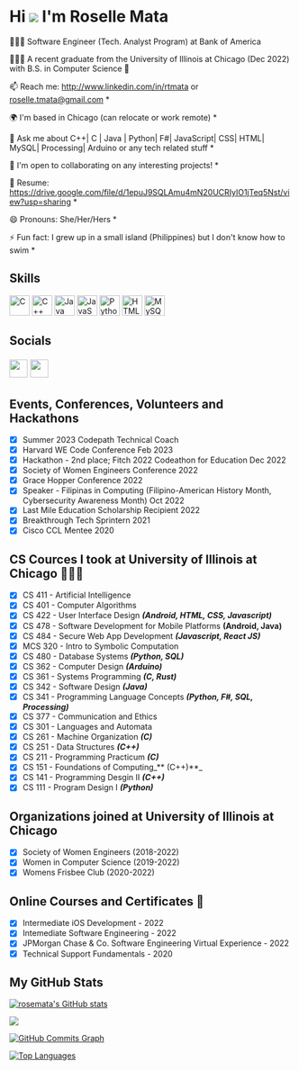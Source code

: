 # Hi ![](https://user-images.githubusercontent.com/18350557/176309783-0785949b-9127-417c-8b55-ab5a4333674e.gif) I'm Roselle Mata 
 
👩🏻‍💻 Software Engineer (Tech. Analyst Program) at Bank of America

👩🏻‍🎓 A recent graduate from the University of Illinois at Chicago (Dec 2022) with B.S. in Computer Science 🌱
 
📫 Reach me: http://www.linkedin.com/in/rtmata or roselle.tmata@gmail.com * 

🌍 I'm based in Chicago (can relocate or work remote) * 

💬 Ask me about C++| C | Java | Python| F#| JavaScript| CSS| HTML| MySQL| Processing| Arduino or any tech related stuff * 

🤝 I'm open to collaborating on any interesting projects! *

📝 Resume: https://drive.google.com/file/d/1epuJ9SQLAmu4mN20UCRIylO1jTeq5Nst/view?usp=sharing * 

😄 Pronouns: She/Her/Hers * 

⚡ Fun fact: I grew up in a small island (Philippines) but I don't know how to swim * 


## Skills


<p align="left"> <a href="https://docs.microsoft.com/en-us/cpp/?view=msvc-170" target="_blank" rel="noreferrer"><img src="https://raw.githubusercontent.com/danielcranney/readme-generator/main/public/icons/skills/c-colored.svg" width="36" height="36" alt="C" /></a> <a href="https://docs.microsoft.com/en-us/cpp/?view=msvc-170" target="_blank" rel="noreferrer"><img src="https://raw.githubusercontent.com/danielcranney/readme-generator/main/public/icons/skills/cplusplus-colored.svg" width="36" height="36" alt="C++" /></a> <a href="https://www.oracle.com/java/" target="_blank" rel="noreferrer"><img src="https://raw.githubusercontent.com/danielcranney/readme-generator/main/public/icons/skills/java-colored.svg" width="36" height="36" alt="Java" /></a> <a href="https://developer.mozilla.org/en-US/docs/Web/JavaScript" target="_blank" rel="noreferrer"><img src="https://raw.githubusercontent.com/danielcranney/readme-generator/main/public/icons/skills/javascript-colored.svg" width="36" height="36" alt="JavaScript" /></a> <a href="https://www.python.org/" target="_blank" rel="noreferrer"><img src="https://raw.githubusercontent.com/danielcranney/readme-generator/main/public/icons/skills/python-colored.svg" width="36" height="36" alt="Python" /></a> <a href="https://developer.mozilla.org/en-US/docs/Glossary/HTML5" target="_blank" rel="noreferrer"><img src="https://raw.githubusercontent.com/danielcranney/readme-generator/main/public/icons/skills/html5-colored.svg" width="36" height="36" alt="HTML5" /></a> <a href="https://www.mysql.com/" target="_blank" rel="noreferrer"><img src="https://raw.githubusercontent.com/danielcranney/readme-generator/main/public/icons/skills/mysql-colored.svg" width="36" height="36" alt="MySQL" /></a> </p> 
 
## Socials  <p align="left"> <a href="https://www.github.com/rosemata" target="_blank" rel="noreferrer"><img src="https://raw.githubusercontent.com/danielcranney/readme-generator/main/public/icons/socials/github.svg" width="32" height="32" /></a> <a href="https://www.linkedin.com/in/rtmata" target="_blank" rel="noreferrer"><img src="https://raw.githubusercontent.com/danielcranney/readme-generator/main/public/icons/socials/linkedin.svg" width="32" height="32" /></a></p>


## Events, Conferences, Volunteers and Hackathons

  * [x] Summer 2023 Codepath Technical Coach
  * [x] Harvard WE Code Conference Feb 2023
  * [x] Hackathon - 2nd place; Fitch 2022 Codeathon for Education Dec 2022
  * [x] Society of Women Engineers Conference 2022
  * [x] Grace Hopper Conference 2022
  * [x] Speaker - Filipinas in Computing (Filipino-American History Month, Cybersecurity Awareness Month) Oct 2022
  * [x] Last Mile Education Scholarship Recipient 2022
  * [x] Breakthrough Tech Sprintern 2021
  * [x] Cisco CCL Mentee 2020

## CS Cources I took at University of Illinois at Chicago 👩🏻‍💻
   * [x] CS 411 - Artificial Intelligence
   * [x] CS 401 - Computer Algorithms
   * [x] CS 422 - User Interface Design _**(Android, HTML, CSS, Javascript)**_
   * [x] CS 478 - Software Development for Mobile Platforms **(Android, Java)**
   * [x] CS 484 - Secure Web App Development **_(Javascript, React JS)_**
   * [x] MCS 320 - Intro to Symbolic Computation 
   * [x] CS 480 - Database Systems _**(Python, SQL)**_
   * [x] CS 362 - Computer Design _**(Arduino)**_
   * [x] CS 361 - Systems Programming _**(C, Rust)**_
   * [x] CS 342 - Software Design _**(Java)**_
   * [x] CS 341 - Programming Language Concepts _**(Python, F#, SQL, Processing)**_
   * [x] CS 377 - Communication and Ethics 
   * [x] CS 301 - Languages and Automata
   * [x] CS 261 - Machine Organization _**(C)**_
   * [x] CS 251 - Data Structures _**(C++)**_
   * [x] CS 211 - Programming Practicum _**(C)**_
   * [x] CS 151 - Foundations of Computing_** (C++)**_
   * [x] CS 141 - Programming Desgin II _**(C++)**_
   * [x] CS 111 - Program Design I _**(Python)**_ 
 
## Organizations joined at University of Illinois at Chicago
   * [x] Society of Women Engineers (2018-2022)
   * [x] Women in Computer Science (2019-2022)
   * [x] Womens Frisbee Club (2020-2022) 

## Online Courses and Certificates 🌱

   * [x] Intermediate iOS Development - 2022
   * [x] Intemediate Software Engineering - 2022
   * [x] JPMorgan Chase & Co. Software Engineering Virtual Experience - 2022
   * [x] Technical Support Fundamentals - 2020
 
## <b>My GitHub Stats</b>

<a href="http://www.github.com/rosemata"><img src="https://github-readme-stats.vercel.app/api?username=rosemata&show_icons=true&hide=&count_private=true&title_color=0891b2&text_color=ffffff&icon_color=0891b2&bg_color=1c1917&hide_border=true&show_icons=true" alt="rosemata's GitHub stats" /></a>

<a href="http://www.github.com/rosemata"><img src="https://github-readme-streak-stats.herokuapp.com/?user=rosemata&stroke=ffffff&background=1c1917&ring=0891b2&fire=0891b2&currStreakNum=ffffff&currStreakLabel=0891b2&sideNums=ffffff&sideLabels=ffffff&dates=ffffff&hide_border=true" /></a>

<a href="http://www.github.com/rosemata"><img src="https://activity-graph.herokuapp.com/graph?username=rosemata&bg_color=1c1917&color=ffffff&line=0891b2&point=ffffff&area_color=1c1917&area=true&hide_border=true&custom_title=GitHub%20Commits%20Graph" alt="GitHub Commits Graph" /></a>

<a href="https://github.com/rosemata" align="left"><img src="https://github-readme-stats.vercel.app/api/top-langs/?username=rosemata&langs_count=10&title_color=0891b2&text_color=ffffff&icon_color=0891b2&bg_color=1c1917&hide_border=true&locale=en&custom_title=Top%20%Languages" alt="Top Languages" /></a> 
<!-- 
## The RichardStep Strengths and Weaknesses Aptitude Test 


<img width="744" alt="Screenshot 2023-04-04 at 6 05 59 PM" src="https://user-images.githubusercontent.com/93716153/229941741-138410d3-fc54-43ca-8205-15d4b76506e6.png">

<img width="744" alt="Screenshot 2023-04-04 at 6 06 06 PM" src="https://user-images.githubusercontent.com/93716153/229941749-19999021-0fc7-412e-a25d-06e3c3516c1d.png"> -->


<!-- 
- 🌱 Currently learning HTML, CSS, Javascript 


- 👯 Looking to collaborate on any Entry Level Project

- 🤔 Interested in a SWE internship

- 💬 Ask me about C/C++/Python/SQL/Java/F# or any tech related stuff

- 📫 Reach me: http://www.linkedin.com/in/rtmata or roselle.tmata@gmail.com

- 📝 Resume: https://drive.google.com/file/d/1epuJ9SQLAmu4mN20UCRIylO1jTeq5Nst/view?usp=sharing

- 😄 Pronouns: She/Her/Hers

- ⚡ Fun fact: I grew up in an island but I don't know how to swim -->
<!-- # Hi ![](https://user-images.githubusercontent.com/18350557/176309783-0785949b-9127-417c-8b55-ab5a4333674e.gif) bio under maintainance, be back soon :construction_worker:

Reach me: https://www.linkedin.com/in/rtmata/

 # Hi ![](https://user-images.githubusercontent.com/18350557/176309783-0785949b-9127-417c-8b55-ab5a4333674e.gif) My name is Roselle Mata
#### 👩🏻‍💻 A recent computer science graduate from the University of Illinois at Chicago (December 2022), I am excited to apply my skills and knowledge to new and challenging opportunities in the tech industry. I enjoy staying up-to-date with the latest developments in the tech world by earning online certificates, exploring new programming languages and frameworks. I am eager to join a dynamic and innovative team where I can continue to learn and grow as a software developer.
 #### I aspire to bring meaningful change 

👩🏻‍💻 A recent computer science graduate from the University of Illinois at Chicago (December 2022), I am excited to apply my skills and knowledge to new and challenging opportunities in the tech industry. Throughout my academic career, I gained a strong foundation in various programming languages, data structures, and algorithms. I also had the opportunity to participate in several tech conferences and team-based projects, which helped me develop strong collaboration and communication skills. In my free time, I enjoy staying up-to-date with the latest developments in the tech world by earning online certificates, exploring new programming languages and frameworks. I am eager to join a dynamic and innovative team where I can continue to learn and grow as a software developer. 

📫 Reach me: http://www.linkedin.com/in/rtmata or roselle.tmata@gmail.com * 

🌍  I'm based in Chicago (can relocate or work remote) * 

💬 Ask me about C++| C | Java | Python| F#| JavaScript| CSS| HTML| MySQL| Processing| Arduino or any tech related stuff * 

🤝  I'm open to collaborating on any interesting projects! *

📝 Resume: https://drive.google.com/file/d/1epuJ9SQLAmu4mN20UCRIylO1jTeq5Nst/view?usp=sharing * 

😄 Pronouns: She/Her/Hers * 

⚡ Fun fact: I grew up in a small island (Philippines) but I don't know how to swim * 

🏅 I may not be the smartest, but I can work the hardest.

## Projects

- JPMorgan Chase & Co. Software Engineering Virtual Internship

https://github.com/rosemata/JPMorgan-Chase-Co.-Software-Engineering-Virtual-Experience

- Jupyter Notebook extension with Python + SageMath: Model of Springs

https://github.com/rosemata/Model_of_Springs

- The Ancient Game of Morra

https://github.com/rosemata/The_Game_of_Morra

- HTML, CSS, Javacript : Simple project where the page starts blurry and the image load up to 100% clearer: 

https://github.com/rosemata/blurry-to-clear-loading-page 

- SQL + Python : Analyzing Chicago Transit Authority database in Python: 

https://replit.com/join/dtemwcclhn-rosellemata2

- Arduino + Python: Input based game control with Arduino buttons and Python: 

https://github.com/rosemata/-Input-based-game-control-with-Arduino-buttons-and-Python

- Java : Keno Game: 

https://github.com/rosemata/Keno-Game

- Java : Coffee Maker App: 

https://github.com/rosemata/Coffee-Maker

- F# + C# + Processing: Image Processing with F#: 

https://github.com/rosemata/Image-Processing

- C : Build simple shell compiler with C

https://github.com/rosemata/Simple_C_Compiler_FrontEnd_Ncurses

- C++ : Personality test: 

https://replit.com/join/xrfbnglbdh-rosellemata2

https://github.com/rosemata/personality-test

- C++ : Animated Bar Chart: 

https://replit.com/join/tyiwybudvj-rosellemata2

https://github.com/rosemata/animated_bar_chart

- C++ : DNA Profiling: 

https://replit.com/join/uqimcndeum-rosellemata2

https://github.com/rosemata/DNA_Profiling

- C : Balanced Symbol Checker: 

https://replit.com/join/mfbluvoigd-rosellemata2

https://github.com/rosemata/Balanced_Symbol_Checker-

- C : Input Based Array Project : 

https://github.com/rosemata/Input-Based-Array-Project

- C : Functions-operating-on-2D-Arrays-and-Strings : 

https://github.com/rosemata/Functions-operating-on-2D-Arrays-and-Strings

- Python: Virtual Canvas Project using turtle: 

https://trinket.io/library/trinkets/e905a53257 

- Python: Game Project Catch the Stars, Avoid the Asteroids: 

https://trinket.io/library/trinkets/a351b4e750

### Support Me

<a href="https://www.buymeacoffee.com/rosemata"><img src="https://cdn.buymeacoffee.com/buttons/v2/default-yellow.png" width="200" /></a>





## Projects

- JPMorgan Chase & Co. Software Engineering Virtual Internship

https://github.com/rosemata/JPMorgan-Chase-Co.-Software-Engineering-Virtual-Experience

- Jupyter Notebook extension with Python + SageMath: Model of Springs

https://github.com/rosemata/Model_of_Springs

- HTML, CSS, Javacript : Simple project where the page starts blurry and the image load up to 100% clearer: 

https://github.com/rosemata/blurry-to-clear-loading-page 

- SQL + Python : Analyzing Chicago Transit Authority database in Python: 

https://replit.com/join/dtemwcclhn-rosellemata2

- Arduino + Python: Input based game control with Arduino buttons and Python: 

https://github.com/rosemata/-Input-based-game-control-with-Arduino-buttons-and-Python

- Java : Keno Game: 

https://github.com/rosemata/Keno-Game

- Java : Coffee Maker App: 

https://github.com/rosemata/Coffee-Maker

- F# + C# + Processing: Image Processing with F#: 

https://github.com/rosemata/Image-Processing

- C : Build simple shell compiler with C

https://github.com/rosemata/Simple_C_Compiler_FrontEnd_Ncurses

- C++ : Personality test: 

https://replit.com/join/xrfbnglbdh-rosellemata2

https://github.com/rosemata/personality-test

- C++ : Animated Bar Chart: 

https://replit.com/join/tyiwybudvj-rosellemata2

https://github.com/rosemata/animated_bar_chart

- C++ : DNA Profiling: 

https://replit.com/join/uqimcndeum-rosellemata2

https://github.com/rosemata/DNA_Profiling

- C : Balanced Symbol Checker: 

https://replit.com/join/mfbluvoigd-rosellemata2

- C : Input Based Array Project : 

https://github.com/rosemata/Input-Based-Array-Project

- C : Functions-operating-on-2D-Arrays-and-Strings : 

https://github.com/rosemata/Functions-operating-on-2D-Arrays-and-Strings

- Python: Virtual Canvas Project using turtle: 

https://trinket.io/library/trinkets/e905a53257 

- Python: Game Project Catch the Stars, Avoid the Asteroids: 

https://trinket.io/library/trinkets/a351b4e750 

 ✉️  You can reach me at [roselle.tmata@gmail.com](mailto:roselle.tmata@gmail.com) or http://www.linkedin.com/in/rtmata * 


#### Hi I'm a Computer Science Student at the University of Illinois at Chicago, looking to Graduate  December 2022. Aspiring for a role in Software Engineering or related field. I have wide variety of technical skills and 5+ years work experience in customer service--providing personalized solutions to distinct project/supervisor/customer demands, working in a busy environment and in a diverse team of 2-50+ associates. 

 🌍  I'm based in Chicago (can relocate or work remote) * 


🌱  I'm learning Swift with IOS Mobile Development course with Codepath](http://www.codepath.org/courses/ios-mobile-development) * 


📫 Reach me: http://www.linkedin.com/in/rtmata or roselle.tmata@gmail.com * 
🤔 Interested in mentorship programs *  --->
